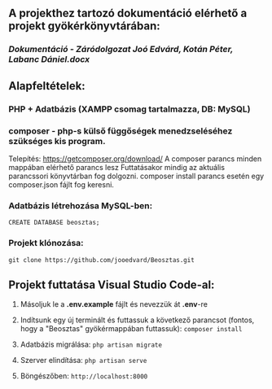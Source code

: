 ## A projekthez tartozó dokumentáció elérhető a projekt gyökérkönyvtárában:
### <i>Dokumentáció - Záródolgozat Joó Edvárd, Kotán Péter, Labanc Dániel.docx</i>


## Alapfeltételek:
### PHP + Adatbázis (XAMPP csomag tartalmazza, DB: MySQL)

### composer - php-s külső függőségek menedzseléséhez szükséges kis program. 
Telepítés: https://getcomposer.org/download/
A composer parancs minden mappában elérhető parancs lesz
Futtatásakor mindig az aktuális parancssori könyvtárban fog dolgozni. composer install parancs esetén egy composer.json fájlt fog keresni.

### Adatbázis létrehozása MySQL-ben:
`CREATE DATABASE beosztas;`

### Projekt klónozása:
`git clone https://github.com/jooedvard/Beosztas.git`

## Projekt futtatása Visual Studio Code-al:
1. Másoljuk le a **.env.example** fájlt és nevezzük át **.env**-re
    
2. Indítsunk egy új terminált és futtassuk a következő parancsot (fontos, hogy a "Beosztas" gyökérmappában futtassuk): `composer install`

3. Adatbázis migrálása: `php artisan migrate`

4. Szerver elindítása: `php artisan serve`

5. Böngészőben: `http://localhost:8000`

